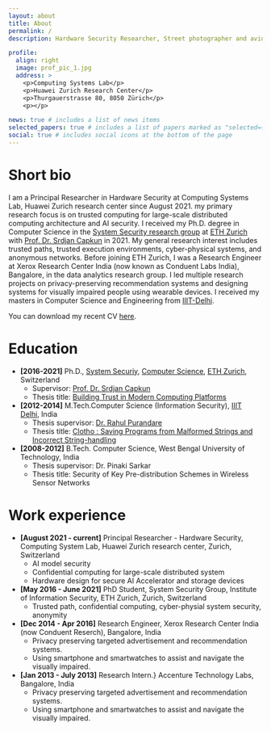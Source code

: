 ```yaml
---
layout: about
title: About
permalink: /
description: Hardware Security Researcher, Street photographer and avid traveller

profile:
  align: right
  image: prof_pic_1.jpg
  address: >
    <p>Computing Systems Lab</p>
    <p>Huawei Zurich Research Center</p>
    <p>Thurgauerstrasse 80, 8050 Zürich</p>
    <p></p>

news: true # includes a list of news items
selected_papers: true # includes a list of papers marked as "selected={true}"
social: true # includes social icons at the bottom of the page
---
```


# Short bio


I am a Principal Researcher in Hardware Security at Computing Systems Lab, Huawei Zurich research center since August 2021. my primary research focus is on trusted computing for large-scale distributed computing architecture and AI security.
I received my Ph.D. degree in Computer Science in the [System Security research group](https://syssec.ethz.ch/) at [ETH Zurich](https://ethz.ch/en.html) with [Prof. Dr. Srdjan Capkun](https://syssec.ethz.ch/people/capkun.html) in 2021. My general research interest includes trusted paths, trusted execution environments, cyber-physical systems, and anonymous networks. Before joining ETH Zurich, I was a Research Engineer at Xerox Research Center India (now known as Conduent Labs India), Bangalore, in the data analytics research group. I led multiple research projects on privacy-preserving recommendation systems and designing systems for visually impaired people using wearable devices. I received my masters in Computer Science and Engineering from [IIIT-Delhi](https://www.iiitd.ac.in/).

You can download my recent CV [here](assets/img/CV_long.pdf).

# Education

- **[2016-2021]** Ph.D., [System Securiy](https://syssec.ethz.ch/), [Computer Science](https://inf.ethz.ch/), [ETH Zurich](https://ethz.ch/en.html), Switzerland
  - Supervisor: [Prof. Dr. Srdjan Capkun](https://syssec.ethz.ch/people/capkun.html)
  - Thesis title: [Building Trust in Modern Computing Platforms](https://www.research-collection.ethz.ch/handle/20.500.11850/487786)
- **[2012-2014]** M.Tech.Computer Science (Information Security), [IIIT Delhi](https://www.iiitd.ac.in/), India
  - Thesis supervisor: [Dr. Rahul Purandare](https://www.iiitd.edu.in/~purandare/)
  - Thesis title: [Clotho : Saving Programs from Malformed Strings and Incorrect String-handling](https://repository.iiitd.edu.in/jspui/handle/123456789/203)
- **[2008-2012]** B.Tech. Computer Science, West Bengal University of Technology, India
  - Thesis supervisor: Dr. Pinaki Sarkar
  - Thesis title: Security of Key Pre-distribution Schemes in Wireless Sensor Networks

# Work experience

- **[August 2021 - current]** Principal Researcher - Hardware Security, Computing System Lab, Huawei Zurich research center, Zurich, Switzerland
  - AI model security
  - Confidential computing for large-scale distributed system
  - Hardware design for secure AI Accelerator and storage devices
- **[May 2016 - June 2021]** PhD Student, System Security Group, Institute of Information Security, ETH Zurich, Zurich, Switzerland
  - Trusted path, confidential computing, cyber-physial system security, anonymity
- **[Dec 2014 - Apr 2016]** Research Engineer, Xerox Research Center India (now Conduent Reserch), Bangalore, India
  - Privacy preserving targeted advertisement and recommendation systems.
  - Using smartphone and smartwatches to assist and navigate the visually impaired.
- **[Jan 2013 - July 2013]** Research Intern.} Accenture Technology Labs, Bangalore, India
  - Privacy preserving targeted advertisement and recommendation systems.
  - Using smartphone and smartwatches to assist and navigate the visually impaired.
